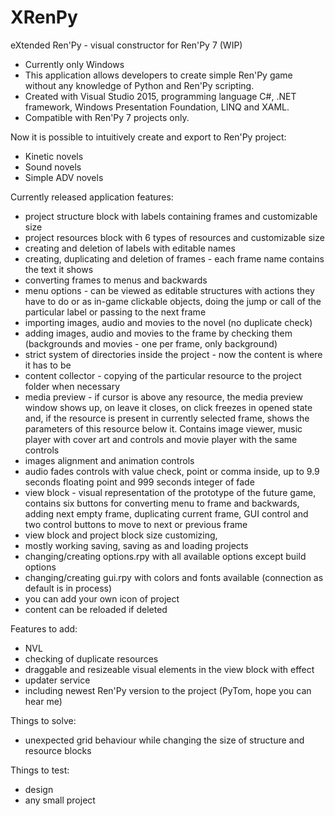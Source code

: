 # XRenPy
eXtended Ren'Py - visual constructor for Ren'Py 7 (WIP)

- Currently only Windows
- This application allows developers to create simple Ren'Py game without any knowledge of Python and Ren'Py scripting.
- Created with Visual Studio 2015, programming language C#, .NET framework, Windows Presentation Foundation, LINQ and XAML.
- Compatible with Ren'Py 7 projects only.

Now it is possible to intuitively create and export to Ren'Py project:
- Kinetic novels
- Sound novels
- Simple ADV novels

Currently released application features:
- project structure block with labels containing frames and customizable size
- project resources block with 6 types of resources and customizable size
- creating and deletion of labels with editable names
- creating, duplicating and deletion of frames - each frame name contains the text it shows
- converting frames to menus and backwards
- menu options - can be viewed as editable structures with actions they have to do or as in-game clickable objects, doing the jump or call of the particular label or passing to the next frame
- importing images, audio and movies to the novel (no duplicate check)
- adding images, audio and movies to the frame by checking them (backgrounds and movies - one per frame, only background)
- strict system of directories inside the project - now the content is where it has to be
- content collector - copying of the particular resource to the project folder when necessary
- media preview - if cursor is above any resource, the media preview window shows up, on leave it closes, on click freezes in opened state and, if the resource is present in currently selected frame, shows the parameters of this resource below it. Contains image viewer, music player with cover art and controls and movie player with the same controls
- images alignment and animation controls
- audio fades controls with value check, point or comma inside, up to 9.9 seconds floating point and 999 seconds integer of fade 
- view block - visual representation of the prototype of the future game, contains six buttons for converting menu to frame and backwards, adding next empty frame, duplicating current frame, GUI control and two control buttons to move to next or previous frame
- view block and project block size customizing, 
- mostly working saving, saving as and loading projects
- changing/creating options.rpy with all available options except build options
- changing/creating gui.rpy with colors and fonts available (connection as default is in process)
- you can add your own icon of project
- content can be reloaded if deleted

Features to add:
- NVL
- checking of duplicate resources
- draggable and resizeable visual elements in the view block with effect
- updater service
- including newest Ren'Py version to the project (PyTom, hope you can hear me)

Things to solve:
- unexpected grid behaviour while changing the size of structure and resource blocks

Things to test:
- design
- any small project
